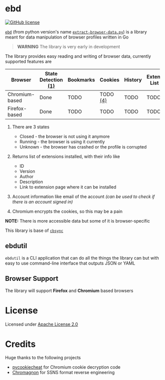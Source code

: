 # ebd
[![GitHub license](https://img.shields.io/github/license/sandorex/ebd)](https://github.com/sandorex/ebd/blob/master/LICENSE)

[`ebd`](https://github.com/sandorex/ebd) (from python version's name [`extract-browser-data.py`](https://github.com/sandorex/extract-browser-data.py)) is a library meant for data manipulation of browser profiles written in Go

> **WARNING** The library is very early in development

The library provides easy reading and writing of browser data, currently supported features are

| Browser        | State Detection [(1)]() | Bookmarks | Cookies      | History | Extension List [(2)]() | Account Info [(3)]() |
| -------------- | ----------------------- | --------- | ------------ | ------- | ---------------------- | -------------------- |
| Chromium-based | Done                    | TODO      | TODO [(4)]() | TODO    | TODO                   | TODO                 |
| Firefox-based  | Done                    | TODO      | TODO         | TODO    | TODO                   | TODO                 |

1. There are 3 states
   - Closed - the browser is not using it anymore
   - Running - the browser is using it currently
   - Unknown - the browser has crashed or the profile is corrupted

2. Returns list of extensions installed, with their info like
   - ID
   - Version
   - Author
   - Description
   - Link to extension page where it can be installed

3. Account information like email of the account *(can be used to check if there is an account signed in)*

4. Chromium encrypts the cookies, so this may be a pain

**NOTE:** There is more accessible data but some of it is browser-specific

This library is base of [`cbsync`](https://github.com/sandorex/cbsync.git)

## ebdutil
`ebdutil` is a CLI application that can do all the things the library can but with easy to use command-line interface that outputs JSON or YAML

## Browser Support
The library will support **Firefox** and **Chromium** based browsers

# License
Licensed under [Apache License 2.0](LICENSE)

# Credits
Huge thanks to the following projects

- [pycookiecheat](https://github.com/n8henrie/pycookiecheat) for Chromium cookie decryption code
- [Chromagnon](https://github.com/JRBANCEL/Chromagnon/wiki/Reverse-Engineering-SSNS-Format) for SSNS format reverse engineering
